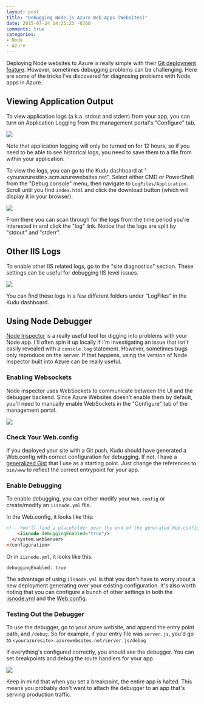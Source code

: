 ```yaml
---
layout: post
title: "Debugging Node.js Azure Web Apps (Websites)"
date: 2015-07-24 14:35:23 -0700
comments: true
categories:
- Node
- Azure
---
```


Deploying Node websites to Azure is really simple with their [Git deployment feature](https://azure.microsoft.com/en-us/documentation/articles/web-sites-nodejs-develop-deploy-mac/#publish-your-application). However, sometimes debugging problems can be challenging. Here are some of the tricks I've discovered for diagnosing problems with Node apps in Azure.

Viewing Application Output
---

To view application logs (a.k.a. stdout and stderr) from your app, you can turn on Application Logging from the management portal's "Configure" tab.

![](http://itsananderson.blob.core.windows.net/post-images/enable-application-logging.png)

Note that application logging will only be turned on for 12 hours, so if you need to be able to see historical logs, you need to save them to a file from within your application.

To view the logs, you can go to the Kudu dashboard at "&lt;yourazuresite&gt;.scm.azurewebsites.net".
Select either CMD or PowerShell from the "Debug console" menu, then navigate to `LogFiles/Application`.
Scroll until you find `index.html` and click the download button (which will display it in your browser).

![](http://itsananderson.blob.core.windows.net/post-images/application-logs.png)

From there you can scan through for the logs from the time period you're interested in and click the "log" link. Notice that the logs are split by "stdout" and "stderr".

Other IIS Logs
---

To enable other IIS related logs, go to the "site diagnostics" section. These settings can be useful for debugging IIS level issues.

![](http://itsananderson.blob.core.windows.net/post-images/enable-iis-logging.png)

You can find these logs in a few different folders under "LogFiles" in the Kudu dashboard.

Using Node Debugger
---

[Node Inspector](https://github.com/node-inspector/node-inspector) is a really useful tool for digging into problems with your Node app.
I'll often spin it up locally if I'm investigating an issue that isn't easily revealed with a `console.log` statement.
However, sometimes bugs only reproduce on the server. If that happens, using the version of Node Inspector built into Azure can be really useful.

### Enabling Websockets

Node inspector uses WebSockets to communicate between the UI and the debugger backend.
Since Azure Websites doesn't enable them by default, you'll need to manually enable WebSockets in the "Configure" tab of the management portal.

![](http://itsananderson.blob.core.windows.net/post-images/enable-websockets.png)

### Check Your Web.config

If you deployed your site with a Git push, Kudu should have generated a Web.config with correct configuration for debugging. If not, I have a [generalized Gist](https://gist.github.com/itsananderson/a1e65b046285f7e57c70) that I use as a starting point. Just change the references to `bin/www` to reflect the correct entrypoint for your app.

### Enable Debugging

To enable debugging, you can either modify your `Web.config` or create/modify an `iisnode.yml` file.

In the Web.config, it looks like this:

```xml
<!-- You'll find a placeholder near the end of the generated Web.config -->
    <iisnode debuggingEnabled="true"/>
  </system.webServer>
</configuration>
```

Or in `iisnode.yml`, it looks like this:

```
debuggingEnabled: true
```

The advantage of using `iisnode.yml` is that you don't have to worry about a new deployment generating over your existing configuration. It's also worth noting that you can configure a bunch of other settings in both the [iisnode.yml](https://github.com/tjanczuk/iisnode/blob/master/src/samples/configuration/iisnode.yml) and the [Web.config](https://github.com/tjanczuk/iisnode/blob/master/src/samples/configuration/web.config).

### Testing Out the Debugger

To use the debugger, go to your azure website, and append the entry point path, and `/debug`. So for example, if your entry file was `server.js`, you'd go to `<yourazuresite>.azurewebsites.net/server.js/debug`

If everything's configured correctly, you should see the debugger. You can set breakpoints and debug the route handlers for your app.

![](http://itsananderson.blob.core.windows.net/post-images/node-debug.png)

Keep in mind that when you set a breakpoint, the entire app is halted. This means you probably don't want to attach the debugger to an app that's serving production traffic.
